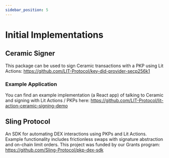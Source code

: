 ```yaml
---
sidebar_position: 5
---
```


# Initial Implementations

## Ceramic Signer

This package can be used to sign Ceramic transactions with a PKP using Lit Actions: https://github.com/LIT-Protocol/key-did-provider-secp256k1

### Example Application

You can find an example implementation (a React app) of talking to Ceramic and signing with Lit Actions / PKPs here: https://github.com/LIT-Protocol/lit-action-ceramic-signing-demo

## Sling Protocol

An SDK for automating DEX interactions using PKPs and Lit Actions. Example functionality includes frictionless swaps with signature abstraction
and on-chain limit orders. This project was funded by our Grants program: https://github.com/Sling-Protocol/pkp-dex-sdk